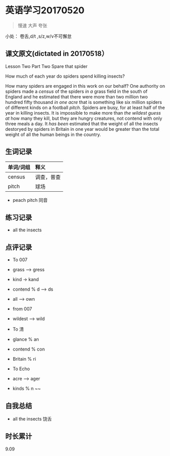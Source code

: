 # 英语学习20170520

> 慢速 大声 夸张

小处： 卷舌,d/t ,s/z,w/v不可懈怠

## 课文原文(dictated in 20170518）

Lesson Two  Part Two  Spare that spider

How much of each year do spiders spend killing insects?

How many spiders are engaged in this work on our behalf?
One authority on spiders made a _census_ of the spiders _in a_  grass field in the south of England and he estimated that there were more than two million two hundred fifty thousand _in one acre_ that is something like six million spiders of different kinds on a football _pitch_.
Spiders are busy, for at least half of the year in killing insects.
It is impossible to make more than _the wildest guess at_ how many they kill, but they are hungry creatures, not contend with only three meals a day. 
It _has been_ estimated that the weight of all the insects destoryed by spiders in Britain in one year would be greater than the total weight of all the human beings in the country. 

## 生词记录
| 单词/词组 | 释义  |
| :-----| :------|
| census | 调查，普查 |
| pitch | 球场 |

* peach  pitch 同音

## 练习记录
* all the insects

## 点评记录
* To 007 
 * grass  --> gress
 * kind -> kand
 * contend  % d --> ds
 * all --> own

* from 007
 * wildest --> wild

* To 清
 * glance % an
 * contend % con
 * Britain % ri

* To Echo
 * acre --> ager
 * kinds % n ~~
  
## 自我总结
* all the insects 饶舌

## 时长累计
9.09

